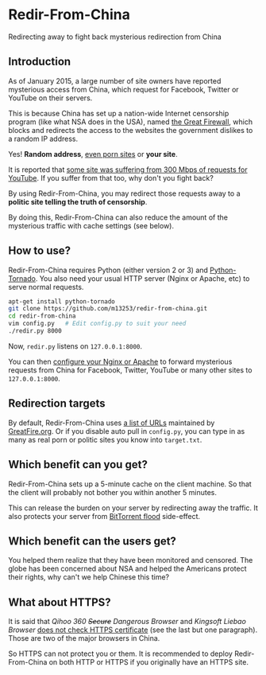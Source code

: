 # Redir-From-China

Redirecting away to fight back mysterious redirection from China

## Introduction

As of January 2015, a large number of site owners have reported mysterious access from China, which request for Facebook, Twitter or YouTube on their servers.

This is because China has set up a nation-wide Internet censorship program (like what NSA does in the USA), named [the Great Firewall](https://en.wikipedia.org/wiki/Internet_censorship_in_China), which blocks and redirects the access to the websites the government dislikes to a random IP address.

Yes! **Random address**, [even porn sites](http://chinadigitaltimes.net/2015/01/gfw-fail-visitors-blocked-sites-redirected-porn/) or **your site**.

It is reported that [some site was suffering from 300 Mbps of requests for YouTube](https://twitter.com/felixonmars/status/553207645838925824). If you suffer from that too, why don't you fight back?

By using Redir-From-China, you may redirect those requests away to a **politic site telling the truth of censorship**.

By doing this, Redir-From-China can also reduce the amount of the mysterious traffic with cache settings (see below).

## How to use?

Redir-From-China requires Python (either version 2 or 3) and [Python-Tornado](http://www.tornadoweb.org/). You also need your usual HTTP server (Nginx or Apache, etc) to serve normal requests.

```bash
apt-get install python-tornado
git clone https://github.com/m13253/redir-from-china.git
cd redir-from-china
vim config.py   # Edit config.py to suit your need
./redir.py 8000
```

Now, `redir.py` listens on `127.0.0.1:8000`.

You can then [configure your Nginx or Apache](http://nginx.com/resources/admin-guide/reverse-proxy/) to forward mysterious requests from China for Facebook, Twitter, YouTube or many other sites to `127.0.0.1:8000`.

## Redirection targets

By default, Redir-From-China uses [a list of URLs](https://github.com/greatfire/wiki) maintained by [GreatFire.org](https://greatfire.org/). Or if you disable auto pull in `config.py`, you can type in as many as real porn or politic sites you know into `target.txt`.

## Which benefit can you get?

Redir-From-China sets up a 5-minute cache on the client machine. So that the client will probably not bother you within another 5 minutes.

This can release the burden on your server by redirecting away the traffic. It also protects your server from [BitTorrent flood](http://furbo.org/2015/01/28/grass-mud-horse/) side-effect.

## Which benefit can the users get?

You helped them realize that they have been monitored and censored. The globe has been concerned about NSA and helped the Americans protect their rights, why can't we help Chinese this time?

## What about HTTPS?

It is said that _Qihoo 360 ~~Secure~~ Dangerous Browser_ and _Kingsoft Liebao Browser_ [does not check HTTPS certificate](http://www.zdnet.com/article/icloud-attack-is-blunt-and-obvious/) (see the last but one paragraph). Those are two of the major browsers in China.

So HTTPS can not protect you or them. It is recommended to deploy Redir-From-China on both HTTP or HTTPS if you originally have an HTTPS site.
